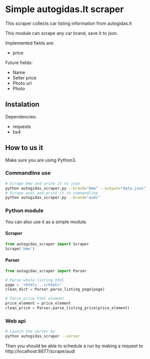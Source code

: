# Simple autogidas.lt scraper

This scraper collects car listing information from autogidas.lt

This module can scrape any car brand, save it to json.

Implemented fields are:

- price

Future fields:

- Name
- Seller price
- Photo url
- Photo

## Instalation

Dependencies:

- requests
- bs4

## How to us it

Make sure you are using Python3.

### Commandline use

```bash
# Scrape bmw and write it to json
python autogidas_scraper.py --brand="bmw" --output="data.json"
# Scrape audi and print it to commandline
python autogidas_scraper.py --brand="audi"
```

### Python module

You can also use it as a simple module.

#### Scraper

```py
from autogidas_scraper import Scraper
Scrape('bmw')
```

#### Parser

```py
from autogidas_scraper import Parser

# Parse whole listing html
page = '<html>...</html>'
clean_dict = Parser.parse_listing_page(page)

# Parse price html element
price_element = price_element
clean_price = Parser.parse_listing_price(price_element)
```

### Web api

```bash
# Launch the server by
python autogidas_scraper --server
```

Then you should be able to schedule a run by making a request to http://localhost:8877/scrape/audi

